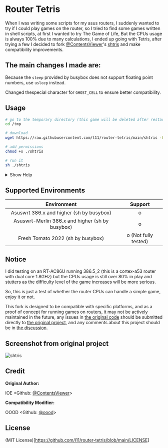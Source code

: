 # Router Tetris

When I was writing some scripts for my asus routers, I suddenly wanted to try if I could play games on the router, so I tried to find some games written in shell scripts, at first I wanted to try The Game of Life, But the CPUs usage is always 100% due to many calculations, I ended up going with Tetris, after trying a few I decided to fork [@ContentsViewer](https://github.com/ContentsViewer)'s [shtris](https://github.com/ContentsViewer/shtris) and make compatibility improvements.


## The main changes I made are:

Because the `sleep` provided by busybox does not support floating point numbers, use `usleep` instead.

Changed thespecial character for `GHOST_CELL` to ensure better compatibility.


## Usage

```sh
# go to the temporary directory (this game will be deleted after restarting the router)
cd /tmp

# download
wget https://raw.githubusercontent.com/l11/router-tetris/main/shtris -O ./shtris

# add permissions
chmod +x ./shtris

# run it
sh ./shtris
```

<details>
<summary>Show Help</summary>

```shellsession

$ ./shtris -h
Usage: shtris [options]

Options:
 -d, --debug          debug mode
 -l, --level <LEVEL>  game level (default=1). range from 1 to 15
 --rotation <MODE>    use 'Super' or 'Classic' rotation system
                      MODE can be 'super'(default) or 'classic'
 --lockdown <RULE>    Three rulesets —Infinite Placement, Extended, and Classic—
                      dictate the conditions for Lock Down.
                      RULE can be 'extended'(default), 'infinite', 'classic'
 --seed <SEED>        random seed to determine the order of Tetriminos.
                      range from 1 to 4294967295.
 --no-color           don't display colors
 --no-beep            disable beep
 --hide-help          don't show help on start
 -h, --help     display this help and exit
 -V, --version  output version infromation and exit
 
Version:
 3.0.0
```

</details>


## Supported Environments

| Environment                                       | Support              |
| :-----------------------------------------------: | :------------------: |
| Asuswrt 386.x and higher  (sh by busybox)         | o                    |
| Asuswrt-Merlin 386.x and higher  (sh by busybox)  | o                    |
| Fresh Tomato 2022 (sh by busybox)                 | o (Not fully tested) |


 ## Notice
 
I did testing on an RT-AC86U running 386.5_2 (this is a cortex-a53 router with dual core 1.8GHz) but the CPUs usage is still over 80% in play and stutters as the difficulty level of the game increases will be more serious.

So, this is just a test of whether the router CPUs can handle a simple game, enjoy it or not.

This fork is designed to be compatible with specific platforms, and as a proof of concept for running games on routers, it may not be actively maintained in the future, any issues in [the original code](https://github.com/ContentsViewer/shtris) should be submitted directly to [the original project](https://github.com/ContentsViewer/shtris/issues), and any comments about this project should be in [the discussion](https://github.com/l11/router-tetris/discussions).

## Screenshot from original project
![shtris](https://contentsviewer.work/Master/ShellScript/Apps/Tetris/Images/shtris.jpg)

 
## Credit

**Original Author:**
 
IOE <Github: [@ContentsViewer](https://github.com/ContentsViewer)>
 
**Compatibility Modifier:**
 
OOOD <Github: [@oood](https://github.com/oood)>
 

## License

(MIT License)[https://github.com/l11/router-tetris/blob/main/LICENSE]
 

